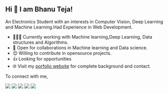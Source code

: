 ## Hi 👋 I am Bhanu Teja!
 
 An Electronics Student with an interests in Computer Vision, Deep Learning and Machine Learning.Had Experience in Web Development.
  
- 👨🏽‍💻 Currently working with Machine learning,Deep Learning, Data structures and Algorithms.
- 🤝 Open for collaborations in Machine learning and Data science.
- 😊 Willing to contribute in opensource projects.
- 👍 Looking for opportunities
- 🌐 Visit my [porfolio website](http://bhanuteja.tech/) for complete background and contact.

To connect with me,

[<img src="https://img.shields.io/badge/twitter-%231DA1F2.svg?&style=for-the-badge&logo=twitter&logoColor=white" />](https://twitter.com/bhanutejakurak1)  [<img src="https://img.shields.io/badge/linkedin-%230077B5.svg?&style=for-the-badge&logo=linkedin&logoColor=white" />](https://www.linkedin.com/in/bhanutejakurakula/) [<img src = "https://img.shields.io/badge/facebook-%231877F2.svg?&style=for-the-badge&logo=facebook&logoColor=white">](https://www.facebook.com/bhanu.teja.5209) [<img src ="https://img.shields.io/badge/portfolio-web-%23.svg?&style=for-the-badge&logo=&logoColor=white%22">](https://github.com/bhanuteja2001) [<img src = "https://img.shields.io/badge/instagram-%23E4405F.svg?&style=for-the-badge&logo=instagram&logoColor=white">](https://www.instagram.com/bhanutej_07/) 
